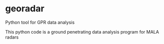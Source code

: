 # georadar
Python tool for GPR data analysis

This python code is a ground penetrating data analysis program for MALA radars
